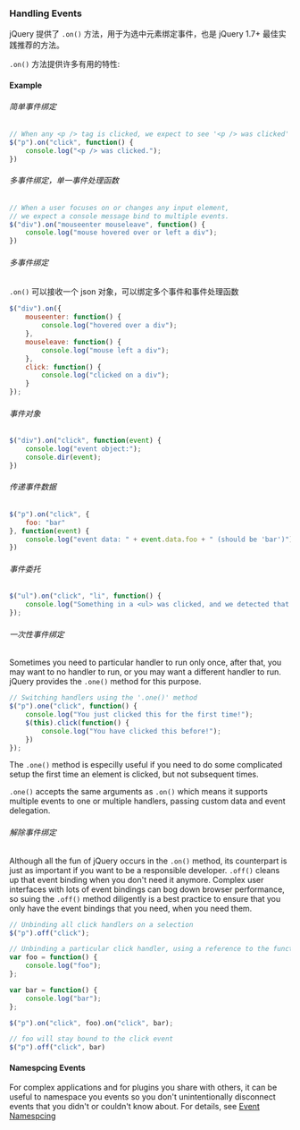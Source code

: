 ### Handling Events
jQuery 提供了 `.on()` 方法，用于为选中元素绑定事件，也是 jQuery 1.7+ 最佳实践推荐的方法。

`.on()` 方法提供许多有用的特性:

#### Example
###### 简单事件绑定

```javascript
// When any <p /> tag is clicked, we expect to see '<p /> was clicked' in the console'
$("p").on("click", function() {
    console.log("<p /> was clicked.");
})
```

###### 多事件绑定，单一事件处理函数

```javascript
// When a user focuses on or changes any input element,
// we expect a console message bind to multiple events.
$("div").on("mouseenter mouseleave", function() {
    console.log("mouse hovered over or left a div");
})
```

###### 多事件绑定
`.on()` 可以接收一个 json 对象，可以绑定多个事件和事件处理函数

```javascript
$("div").on({
    mouseenter: function() {
        console.log("hovered over a div");
    },
    mouseleave: function() {
        console.log("mouse left a div");
    },
    click: function() {
        console.log("clicked on a div");
    }
});
```

###### 事件对象

```javascript
$("div").on("click", function(event) {
    console.log("event object:");
    console.dir(event);
})
```

###### 传递事件数据

```javascript
$("p").on("click", {
    foo: "bar"
}, function(event) {
    console.log("event data: " + event.data.foo + " (should be 'bar')");
})
```

###### 事件委托

```javascript
$("ul").on("click", "li", function() {
    console.log("Something in a <ul> was clicked, and we detected that it was an <li> element.");
});
```

###### 一次性事件绑定
Sometimes you need to particular handler to run only once, after that, you may want to no handler to run, or you may want a different handler to run. jQuery provides the `.one()` method for this purpose.

```javascript
// Switching handlers using the '.one()' method
$("p").one("click", function() {
    console.log("You just clicked this for the first time!");
    $(this).click(function() {
        console.log("You have clicked this before!");
    })
});
```

The `.one()` method is especilly useful if you need to do some complicated setup the first time an element is clicked, but not subsequent times.

`.one()` accepts the same arguments as `.on()` which means it supports multiple events to one or multiple handlers, passing custom data and event delegation.

###### 解除事件绑定

Although all the fun of jQuery occurs in the `.on()` method, its counterpart is just as important if you want to be a responsible developer. `.off()` cleans up that event binding when you don't need it anymore. Complex user interfaces with lots of event bindings can bog down browser performance, so suing the `.off()` method diligently is a best practice to ensure that you only have the event bindings that you need, when you need them.

```javascript
// Unbinding all click handlers on a selection
$("p").off("click");
```

```javascript
// Unbinding a particular click handler, using a reference to the function
var foo = function() {
    console.log("foo");
};

var bar = function() {
    console.log("bar");
};

$("p").on("click", foo).on("click", bar);

// foo will stay bound to the click event
$("p").off("click", bar)
```


#### Namespcing Events

For complex applications and for plugins you share with others, it can be useful to namespace you events so you don't unintentionally disconnect events that you didn't or couldn't know about. For details, see [Event Namespcing](#)
